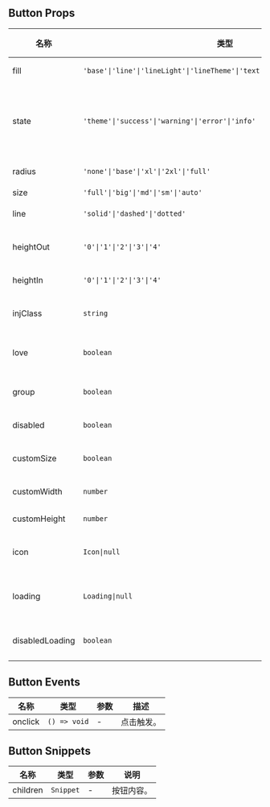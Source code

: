 ## Button Props

| 名称            | 类型                                                                          | 默认值    | 必传 | 说明                                                                           |
| --------------- | ----------------------------------------------------------------------------- | --------- | ---- | ------------------------------------------------------------------------------ |
| fill            | `'base'\|'line'\|'lineLight'\|'lineTheme'\|'text'\|'textTheme'\|'colorLight'` | `'base'`  | N    | 填充模式。                                                                     |
| state           | `'theme'\|'success'\|'warning'\|'error'\|'info'`                              | `'theme'` | N    | 状态色，theme 表示跟随主题色。                                                 |
| radius          | `'none'\|'base'\|'xl'\|'2xl'\|'full'`                                         | `'base'`  | N    | 圆角风格。                                                                     |
| size            | `'full'\|'big'\|'md'\|'sm'\|'auto'`                                           | `'big'`   | N    | 尺寸。                                                                         |
| line            | `'solid'\|'dashed'\|'dotted'`                                                 | `'solid'` | N    | 边框风格。                                                                     |
| heightOut       | `'0'\|'1'\|'2'\|'3'\|'4'`                                                     | `'2'`     | N    | 按钮外部高度。                                                                 |
| heightIn        | `'0'\|'1'\|'2'\|'3'\|'4'`                                                     | `'3'`     | N    | 按钮高度。                                                                     |
| injClass        | `string`                                                                      | `''`      | N    | 注入 CSS 名称。                                                                |
| love            | `boolean`                                                                     | `false`   | N    | 是否开启关爱版。                                                               |
| group           | `boolean`                                                                     | `false`   | N    | 是否使用按钮组。                                                               |
| disabled        | `boolean`                                                                     | `false`   | N    | 是否禁用。                                                                     |
| customSize      | `boolean`                                                                     | `false`   | N    | 是否自定义大小。                                                               |
| customWidth     | `number`                                                                      | `0`       | N    | 自定义宽度。                                                                   |
| customHeight    | `number`                                                                      | `0`       | N    | 自定义高度。                                                                   |
| icon            | `Icon\|null`                                                                  | `null`    | N    | 图标参数 [Icon Props](https://stdf.design/#/components?nav=icon&tab=1)。       |
| loading         | `Loading\|null`                                                               | `null`    | N    | 加载参数 [Loading Props](https://stdf.design/#/components?nav=loading&tab=1)。 |
| disabledLoading | `boolean`                                                                     | `false`   | N    | 加载时是否禁用。                                                               |

## Button Events

| 名称    | 类型         | 参数 | 描述       |
| ------- | ------------ | ---- | ---------- |
| onclick | `() => void` | -    | 点击触发。 |

## Button Snippets

| 名称     | 类型      | 参数 | 说明       |
| -------- | --------- | ---- | ---------- |
| children | `Snippet` | -    | 按钮内容。 |
